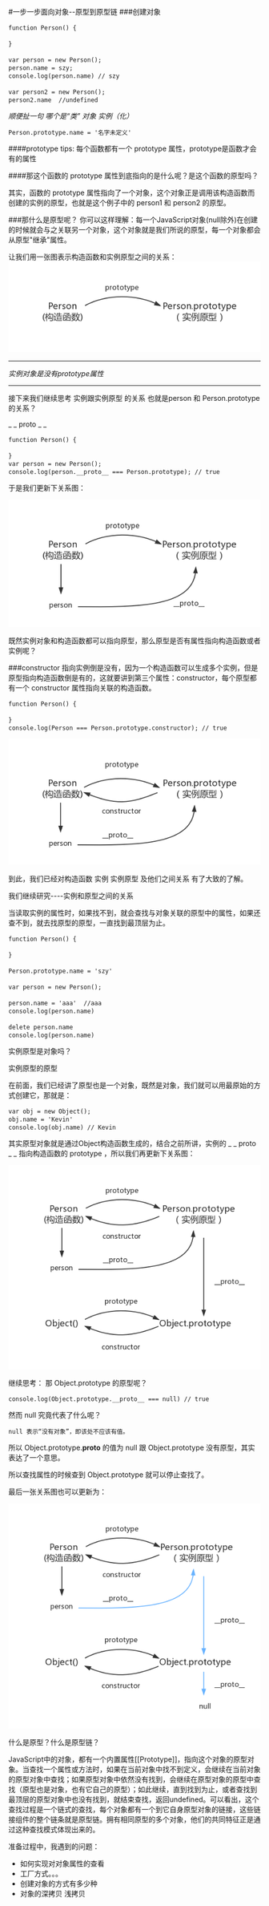#一步一步面向对象--原型到原型链
###创建对象


	function Person() {
		
	}
	
	var person = new Person();
	person.name = szy;
	console.log(person.name) // szy
	
	var person2 = new Person();
	person2.name  //undefined
	
*顺便扯一句 哪个是“类” 对象 实例（化）*

	Person.prototype.name = '名字未定义'

####prototype
tips: 每个函数都有一个 prototype 属性，prototype是函数才会有的属性

####那这个函数的 prototype 属性到底指向的是什么呢？是这个函数的原型吗？

其实，函数的 prototype 属性指向了一个对象，这个对象正是调用该构造函数而创建的实例的原型，也就是这个例子中的 person1 和 person2 的原型。

###那什么是原型呢？
你可以这样理解：每一个JavaScript对象(null除外)在创建的时候就会与之关联另一个对象，这个对象就是我们所说的原型，每一个对象都会从原型"继承"属性。

让我们用一张图表示构造函数和实例原型之间的关系：
<img src= './prototype1.png' alt=‘’ />	

____
*实例对象是没有prototype属性*
____

接下来我们继续思考 实例跟实例原型 的关系 也就是person 和 Person.prototype的关系？

 _ _ proto _ _ 


	function Person() {

	}
	var person = new Person();
	console.log(person.__proto__ === Person.prototype); // true

于是我们更新下关系图：

<img src= './prototype2.png' alt=‘’ />	


既然实例对象和构造函数都可以指向原型，那么原型是否有属性指向构造函数或者实例呢？

###constructor
指向实例倒是没有，因为一个构造函数可以生成多个实例，但是原型指向构造函数倒是有的，这就要讲到第三个属性：constructor，每个原型都有一个 constructor 属性指向关联的构造函数。

	function Person() {

	}
	console.log(Person === Person.prototype.constructor); // true


<img src= './prototype3.png' alt=‘’ />	

到此，我们已经对构造函数 实例 实例原型 及他们之间关系 有了大致的了解。

我们继续研究----实例和原型之间的关系

当读取实例的属性时，如果找不到，就会查找与对象关联的原型中的属性，如果还查不到，就去找原型的原型，一直找到最顶层为止。

	function Person() {

	}
	
	Person.prototype.name = 'szy'
	
	var person = new Person();
	
	person.name = 'aaa'  //aaa
	console.log(person.name)	
	
	delete person.name
	console.log(person.name)

实例原型是对象吗？

实例原型的原型

在前面，我们已经讲了原型也是一个对象，既然是对象，我们就可以用最原始的方式创建它，那就是：

	var obj = new Object();
	obj.name = 'Kevin'
	console.log(obj.name) // Kevin

其实原型对象就是通过Object构造函数生成的，结合之前所讲，实例的 _ _ proto 
_ _ 指向构造函数的 prototype ，所以我们再更新下关系图：


<img src= './prototype4.png' alt=‘’ />	


继续思考： 那 Object.prototype 的原型呢？

	console.log(Object.prototype.__proto__ === null) // true
	
然而 null 究竟代表了什么呢？
	
	null 表示“没有对象”，即该处不应该有值。
	
所以 Object.prototype.__proto__ 的值为 null 跟 Object.prototype 没有原型，其实表达了一个意思。

所以查找属性的时候查到 Object.prototype 就可以停止查找了。

最后一张关系图也可以更新为：

<img src= './prototype5.png' alt=‘’ />






什么是原型？什么是原型链？

JavaScript中的对象，都有一个内置属性[[Prototype]]，指向这个对象的原型对象。当查找一个属性或方法时，如果在当前对象中找不到定义，会继续在当前对象的原型对象中查找；如果原型对象中依然没有找到，会继续在原型对象的原型中查找（原型也是对象，也有它自己的原型）；如此继续，直到找到为止，或者查找到最顶层的原型对象中也没有找到，就结束查找，返回undefined。可以看出，这个查找过程是一个链式的查找，每个对象都有一个到它自身原型对象的链接，这些链接组件的整个链条就是原型链。拥有相同原型的多个对象，他们的共同特征正是通过这种查找模式体现出来的。

准备过程中，我遇到的问题：

* 如何实现对对象属性的查看
* 工厂方式。。。	
* 创建对象的方式有多少种
* 对象的深拷贝 浅拷贝